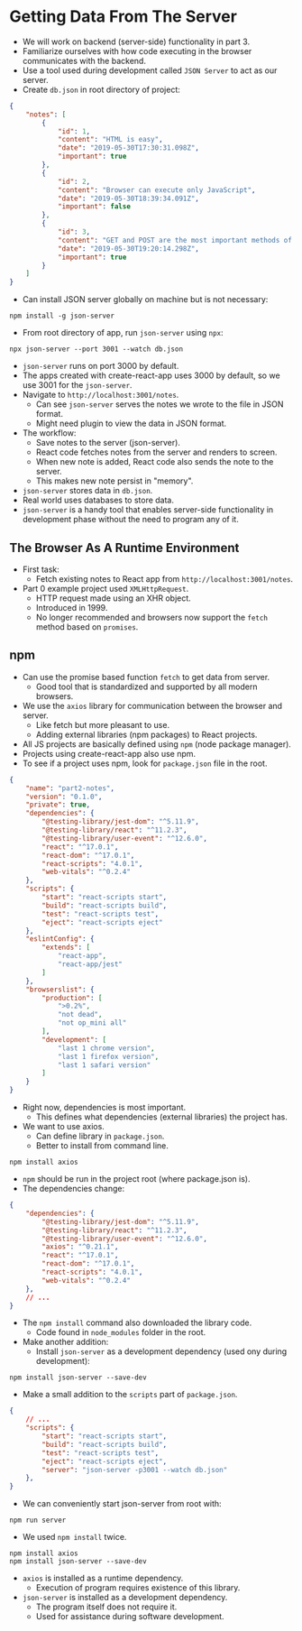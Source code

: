 # Getting Data From The Server
- We will work on backend (server-side) functionality in part 3.
- Familiarize ourselves with how code executing in the browser communicates with the backend.
- Use a tool used during development called `JSON Server` to act as our server.
- Create `db.json` in root directory of project:
```json
{
    "notes": [
        {
            "id": 1,
            "content": "HTML is easy",
            "date": "2019-05-30T17:30:31.098Z",
            "important": true
        },
        {
            "id": 2,
            "content": "Browser can execute only JavaScript",
            "date": "2019-05-30T18:39:34.091Z",
            "important": false
        },
        {
            "id": 3,
            "content": "GET and POST are the most important methods of HTTP protocol",
            "date": "2019-05-30T19:20:14.298Z",
            "important": true
        }
    ]
}
```
- Can install JSON server globally on machine but is not necessary:
```
npm install -g json-server
```
- From root directory of app, run `json-server` using `npx`:
```
npx json-server --port 3001 --watch db.json
```
- `json-server` runs on port 3000 by default.
- The apps created with create-react-app uses 3000 by default, so we use 3001 for the `json-server`.
- Navigate to `http://localhost:3001/notes`.
    - Can see `json-server` serves the notes we wrote to the file in JSON format.
    - Might need plugin to view the data in JSON format.
- The workflow:
    - Save notes to the server (json-server).
    - React code fetches notes from the server and renders to screen.
    - When new note is added, React code also sends the note to the server.
    - This makes new note persist in "memory".
- `json-server` stores data in `db.json`.
- Real world uses databases to store data.
- `json-server` is a handy tool that enables server-side functionality in development phase without the need to program any of it.

## The Browser As A Runtime Environment
- First task:
    - Fetch existing notes to React app from `http://localhost:3001/notes`.
- Part 0 example project used `XMLHttpRequest`.
    - HTTP request made using an XHR object.
    - Introduced in 1999.
    - No longer recommended and browsers now support the `fetch` method based on `promises`.

## npm
- Can use the promise based function `fetch` to get data from server.
    - Good tool that is standardized and supported by all modern browsers.
- We use the `axios` library for communication between the browser and server.
    - Like fetch but more pleasant to use.
    - Adding external libraries (npm packages) to React projects.
- All JS projects are basically defined using `npm` (node package manager).
- Projects using create-react-app also use npm.
- To see if a project uses npm, look for `package.json` file in the root.
```json
{
    "name": "part2-notes",
    "version": "0.1.0",
    "private": true,
    "dependencies": {
        "@testing-library/jest-dom": "^5.11.9",
        "@testing-library/react": "^11.2.3",
        "@testing-library/user-event": "^12.6.0",
        "react": "^17.0.1",
        "react-dom": "^17.0.1",
        "react-scripts": "4.0.1",
        "web-vitals": "^0.2.4"
    },
    "scripts": {
        "start": "react-scripts start",
        "build": "react-scripts build",
        "test": "react-scripts test",
        "eject": "react-scripts eject"
    },
    "eslintConfig": {
        "extends": [
            "react-app",
            "react-app/jest"
        ]
    },
    "browserslist": {
        "production": [
            ">0.2%",
            "not dead",
            "not op_mini all"
        ],
        "development": [
            "last 1 chrome version",
            "last 1 firefox version",
            "last 1 safari version"
        ]
    }
}
```
- Right now, dependencies is most important.
    - This defines what dependencies (external libraries) the project has.
- We want to use axios.
    - Can define library in `package.json`.
    - Better to install from command line.
```
npm install axios
```
- `npm` should be run in the project root (where package.json is).
- The dependencies change:
```json
{
    "dependencies": {
        "@testing-library/jest-dom": "^5.11.9",
        "@testing-library/react": "^11.2.3",
        "@testing-library/user-event": "^12.6.0",
        "axios": "^0.21.1",
        "react": "^17.0.1",
        "react-dom": "^17.0.1",
        "react-scripts": "4.0.1",
        "web-vitals": "^0.2.4"
    },
    // ...
}
```
- The `npm install` command also downloaded the library code.
    - Code found in `node_modules` folder in the root.
- Make another addition:
    - Install `json-server` as a development dependency (used ony during development):
```
npm install json-server --save-dev
```
- Make a small addition to the `scripts` part of `package.json`.
```json
{
    // ... 
    "scripts": {
        "start": "react-scripts start",
        "build": "react-scripts build",
        "test": "react-scripts test",
        "eject": "react-scripts eject",
        "server": "json-server -p3001 --watch db.json"
    },
}
```
- We can conveniently start json-server from root with:
```
npm run server
```
- We used `npm install` twice.
```
npm install axios
npm install json-server --save-dev
```
- `axios` is installed as a runtime dependency.
    - Execution of program requires existence of this library.
- `json-server` is installed as a development dependency.
    - The program itself does not require it.
    - Used for assistance during software development.

